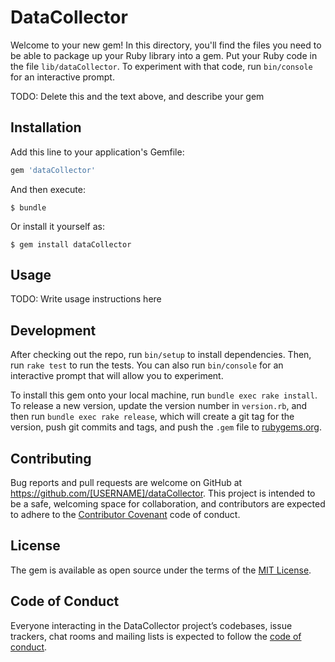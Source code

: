 # DataCollector

Welcome to your new gem! In this directory, you'll find the files you need to be able to package up your Ruby library into a gem. Put your Ruby code in the file `lib/dataCollector`. To experiment with that code, run `bin/console` for an interactive prompt.

TODO: Delete this and the text above, and describe your gem

## Installation

Add this line to your application's Gemfile:

```ruby
gem 'dataCollector'
```

And then execute:

    $ bundle

Or install it yourself as:

    $ gem install dataCollector

## Usage

TODO: Write usage instructions here

## Development

After checking out the repo, run `bin/setup` to install dependencies. Then, run `rake test` to run the tests. You can also run `bin/console` for an interactive prompt that will allow you to experiment.

To install this gem onto your local machine, run `bundle exec rake install`. To release a new version, update the version number in `version.rb`, and then run `bundle exec rake release`, which will create a git tag for the version, push git commits and tags, and push the `.gem` file to [rubygems.org](https://rubygems.org).

## Contributing

Bug reports and pull requests are welcome on GitHub at https://github.com/[USERNAME]/dataCollector. This project is intended to be a safe, welcoming space for collaboration, and contributors are expected to adhere to the [Contributor Covenant](http://contributor-covenant.org) code of conduct.

## License

The gem is available as open source under the terms of the [MIT License](https://opensource.org/licenses/MIT).

## Code of Conduct

Everyone interacting in the DataCollector project’s codebases, issue trackers, chat rooms and mailing lists is expected to follow the [code of conduct](https://github.com/[USERNAME]/dataCollector/blob/master/CODE_OF_CONDUCT.md).
